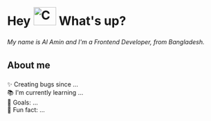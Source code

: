 <h1 align="left">Hey <img src="https://i.ibb.co/WBGhLd4/pikachu-pokemon.gif" alt="Computer man" style="width:52px; height:42px; margin-top: 25px"> What's up?</h1>

###

<h6 align="left">My name is Al Amin and I'm a Frontend Developer, from Bangladesh.</h6>

###

<h2 align="left">About me</h2>

###

<p align="left">✨ Creating bugs since ...<br>📚 I'm currently learning ...<br>🎯 Goals: ...<br>🎲 Fun fact: ...</p>

###
